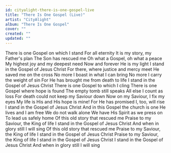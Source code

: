 ```yaml
---
id: cityalight-there-is-one-gospel-live
title: "There Is One Gospel (Live)"
artist: "CityAlight"
album: "There Is One Gospel"
cover: ""
created: ""
updated: ""
---
```


There is one Gospel on which I stand
For all eternity
It is my story, my Father's plan
The Son has rescued me
Oh what a Gospel, oh what a peace
My highest joy and my deepest need
Now and forever He is my light
I stand in the Gospel of Jesus Christ
For there, where justice and mercy meet
He saved me on the cross
No more I boast in what I can bring
No more I carry the weight of sin
For He has brought me from death to life
I stand in the Gospel of Jesus Christ
There is one Gospel to which I cling
There is one Gospel where hope is found
The empty tomb still speaks
All else I count as loss
For death could not keep my Saviour down
Now on my Saviour, I fix my eyes
My life is His and His hope is mine!
For He has promised I, too, will rise
I stand in the Gospel of Jesus Christ
And in this Gospel the church is one
He lives and I am free
We do not walk alone
We have His Spirit as we press on
To lead us safely home
Of this old story that rescued me
Praise to my Saviour, the King of life
I stand in the Gospel of Jesus Christ
And when in glory still I will sing
Of this old story that rescued me
Praise to my Saviour, the King of life
I stand in the Gospel of Jesus Christ
Praise to my Saviour, the King of life
I stand in the Gospel of Jesus Christ
I stand in the Gospel of Jesus Christ
And when in glory still I will sing